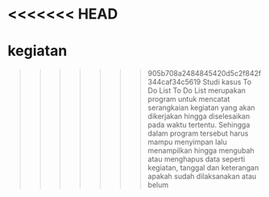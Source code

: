 # <<<<<<< HEAD

# kegiatan

> > > > > > > 905b708a2484845420d5c2f842f344caf34c5619
> > > > > > > Studi kasus To Do List
> > > > > > > To Do List merupakan program untuk mencatat serangkaian kegiatan yang akan dikerjakan hingga diselesaikan pada waktu tertentu. Sehingga dalam program tersebut harus mampu menyimpan lalu menampilkan hingga mengubah atau menghapus data seperti kegiatan, tanggal dan keterangan apakah sudah dilaksanakan atau belum
